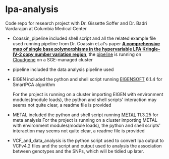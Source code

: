 # lpa-analysis
Code repo for research project with Dr. Gissette Soffer and Dr. Badri Vardarajan at Columbia Medical Center

- Coassin_pipeline included shell script and all the related example file used running pipeline from Dr. Coassin et.al's paper [**A comprehensive map of single base polymorphisms in the hypervariable LPA Kringle-IV-2 copy number variation region**](https://www.ncbi.nlm.nih.gov/pmc/articles/PMC6314250/), the [pipeline](https://github.com/genepi/lpa-pipeline) is running on [Cloudgene](http://www.cloudgene.io/) on a SGE-managed cluster

- pipeline included the data analysis pipeline used

- EIGEN included the python and shell script running [EIGENSOFT](https://github.com/DReichLab/EIG) 6.1.4 for SmartPCA algorithm

    For the project is running on a cluster importing EIGEN with environment modules(module loads), the python and shell scripts' interaction may seems not quite clear, a readme file is provided

- METAL included the python and shell script running [METAL](https://github.com/statgen/METAL) 11.3.25 for meta analysis
    For the project is running on a cluster importing METAL with environment modules(module loads), the python and shell scripts' interaction may seems not quite clear, a readme file is provided

- VCF_and_data_analysis is the python script used to convert lpa output to VCFv4.2 files and the script and output used to analysis the association between genotypes and the SNPs, which will be tidied up later.
